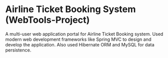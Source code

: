 # Airline Ticket Booking System (WebTools-Project)

A multi-user web application portal for Airline Ticket Booking system. Used modern web development frameworks like Spring MVC to design and develop the application. Also used Hibernate ORM and MySQL for data persistence.
